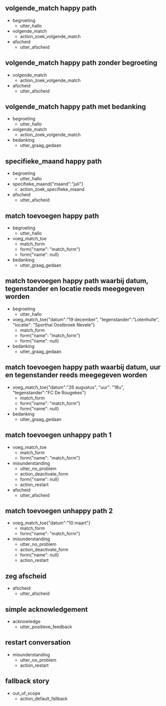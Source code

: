 ## volgende_match happy path 
* begroeting
  - utter_hallo
* volgende_match
  - action_zoek_volgende_match
* afscheid
  - utter_afscheid

## volgende_match happy path zonder begroeting
* volgende_match
  - action_zoek_volgende_match
* afscheid
  - utter_afscheid

## volgende_match happy path met bedanking
* begroeting
  - utter_hallo
* volgende_match
  - action_zoek_volgende_match
* bedanking
  - utter_graag_gedaan

## specifieke_maand happy path
* begroeting
  - utter_hallo
* specifieke_maand{"maand":"juli"}
  - action_zoek_specifieke_maand
* afscheid
  - utter_afscheid

## match toevoegen happy path
* begroeting
    - utter_hallo
* voeg_match_toe
    - match_form
    - form{"name": "match_form"}
    - form{"name": null}
* bedanking
    - utter_graag_gedaan

## match toevoegen happy path waarbij datum, tegenstander en locatie reeds meegegeven worden
* begroeting
    - utter_hallo
* voeg_match_toe{"datum":"19 december", "tegenstander":"Lotenhulle", "locatie": "Sporthal Oostbroek Nevele"}
    - match_form
    - form{"name": "match_form"}
    - form{"name": null}
* bedanking
    - utter_graag_gedaan

## match toevoegen happy path waarbij datum, uur en tegenstander reeds meegegeven worden
* voeg_match_toe{"datum":"26 augustus", "uur": "18u", "tegenstander":"FC De Rougekes"}
    - match_form
    - form{"name": "match_form"}
    - form{"name": null}
* bedanking
    - utter_graag_gedaan

## match toevoegen unhappy path 1
* voeg_match_toe
    - match_form
    - form{"name": "match_form"}
* misunderstanding
    - utter_no_problem
    - action_deactivate_form
    - form{"name": null}
    - action_restart
* afscheid
    - utter_afscheid

## match toevoegen unhappy path 2
* voeg_match_toe{"datum":"10 maart"}
    - match_form
    - form{"name": "match_form"}
* misunderstanding
    - utter_no_problem
    - action_deactivate_form
    - form{"name": null}
    - action_restart

## zeg afscheid
* afscheid
  - utter_afscheid

## simple acknowledgement
* acknowledge
  - utter_positieve_feedback

## restart conversation
* misunderstanding
  - utter_no_problem
  - action_restart

## fallback story
* out_of_scope
  - action_default_fallback

